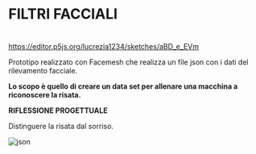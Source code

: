 # FILTRI FACCIALI <h1>

https://editor.p5js.org/lucrezia1234/sketches/aBD_e_EVm

Prototipo realizzato con Facemesh che realizza un file json con i dati del rilevamento facciale.

**Lo scopo è quello di creare un data set per allenare una macchina a riconoscere la risata.**

**RIFLESSIONE PROGETTUALE**

Distinguere la risata dal sorriso.

![json](https://user-images.githubusercontent.com/79698027/118976816-bee62c80-b975-11eb-932f-32cff1b6d36b.JPG)

